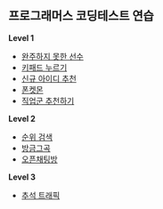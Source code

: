 ## 프로그래머스 코딩테스트 연습
**Level 1**
  * [완주하지 못한 선수](https://programmers.co.kr/learn/courses/30/lessons/42576)
  * [키패드 누르기](https://programmers.co.kr/learn/courses/30/lessons/67256)
  * [신규 아이디 추천](https://programmers.co.kr/learn/courses/30/lessons/72410)
  * [폰켓몬](https://programmers.co.kr/learn/courses/30/lessons/1845)
  * [직업군 추천하기](https://programmers.co.kr/learn/courses/30/lessons/84325)

**Level 2**
  * [순위 검색](https://programmers.co.kr/learn/courses/30/lessons/72412)
  * [방금그곡](https://programmers.co.kr/learn/courses/30/lessons/17683)
  * [오픈채팅방](https://programmers.co.kr/learn/courses/30/lessons/42888)

**Level 3**
  * [추석 트래픽](https://programmers.co.kr/learn/courses/30/lessons/17676)